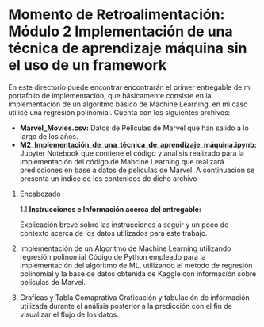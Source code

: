 # Momento de Retroalimentación: Módulo 2 Implementación de una técnica de aprendizaje máquina sin el uso de un framework
En este directorio puede encontrar encontrarán el primer entregable de mi portafolio de implementación, que básicamente consiste en la implementación de un algoritmo básico de Machine Learning, en mi caso utilicé una regresión polinomial. Cuenta con los siguientes archivos:
* **Marvel_Movies.csv:** Datos de Películas de Marvel que han salido a lo largo de los años.
* **M2_Implementación_de_una_técnica_de_aprendizaje_máquina.ipynb:** Jupyter Notebook que contiene el código y analisis realizado para la implementación del código de Mahcine Learning que realizará predicciones en base a datos de películas de Marvel. A continuación se presenta un indice de los contenidos de dicho archivo

1. Encabezado

    1.1 **Instrucciones e Información acerca del entregable:**

    Explicación breve sobre las instrucciones a seguir y un poco de contexto acerca de los datos utilizados para este trabajo.

2. Implementación de un Algoritmo de Machine Learning utilizando regresión polinomial
    Código de Python empleado para la implementación del algoritmo de ML, utilizando el método de regresión polinomial y la base de datos obtenida de Kaggle con información sobre películas de Marvel.

3. Graficas y Tabla Comaprativa
    Graficación y tabulación de información utilizada durante el análisis posterior a la predicción con el fin de visualizar el flujo de los datos.
